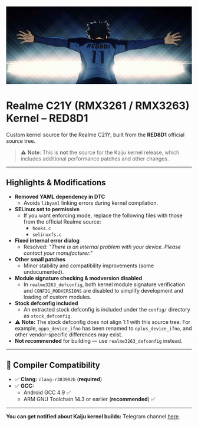 ![Isagi Celebrating](isagi.png)

# Realme C21Y (RMX3261 / RMX3263) Kernel – RED8D1

Custom kernel source for the Realme C21Y, built from the **RED8D1** official source tree.

> ⚠️ **Note**: This is **not** the source for the Kaiju kernel release, which includes additional performance patches and other changes.

---

## Highlights & Modifications

- **Removed YAML dependency in DTC**
  - Avoids `libyaml` linking errors during kernel compilation.
- **SELinux set to permissive**
  - If you want enforcing mode, replace the following files with those from the official Realme source:
    - `hooks.c`
    - `selinuxfs.c`
- **Fixed internal error dialog**
  - Resolved: _"There is an internal problem with your device. Please contact your manufacturer."_
- **Other small patches**
  - Minor stability and compatibility improvements (some undocumented).
- **Module signature checking & modversion disabled**
  - In `realme3263_defconfig`, both kernel module signature verification and `CONFIG_MODVERSIONS` are disabled to simplify development and loading of custom modules.
-  **Stock defconfig included**
   - An extracted stock defconfig is included under the `config/` directory as `stock_defconfig`.
-  ⚠️ **Note:** The stock defconfig does not align 1:1 with this source tree. For example, `oppo_device_ifno` has been renamed to `oplus_device_ifno`, and other vendor-specific differences may exist.
  - **Not recommended** for building — use `realme3263_defconfig` instead.

---

## 🧰 Compiler Compatibility

- ✅ **Clang:** `clang-r383902b` (**required**)
- ✅ **GCC:**
  - Android GCC 4.9 ✅
  - ARM GNU Toolchain 14.3 or earlier (**recommended**) ✅

---

**You can get notified about Kaiju kernel builds:** Telegram channel [here](https://t.me/kaijukernel).
